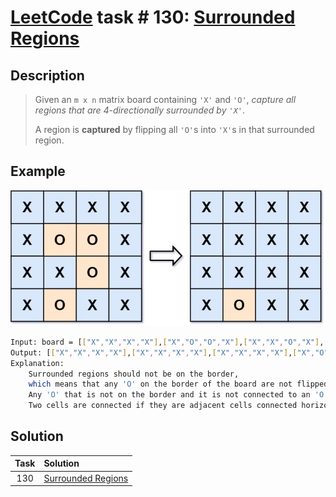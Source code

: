 # [LeetCode][leetcode] task # 130: [Surrounded Regions][task]

Description
-----------

> Given an `m x n` matrix board containing `'X'` and `'O'`,
> _capture all regions that are 4-directionally surrounded by `'X'`_.
> 
> A region is **captured** by flipping all `'O'`s into `'X'`s in that surrounded region.

Example
-------

![board.png](image/board.png)

```sh
Input: board = [["X","X","X","X"],["X","O","O","X"],["X","X","O","X"],["X","O","X","X"]]
Output: [["X","X","X","X"],["X","X","X","X"],["X","X","X","X"],["X","O","X","X"]]
Explanation:
    Surrounded regions should not be on the border,
    which means that any 'O' on the border of the board are not flipped to 'X'.
    Any 'O' that is not on the border and it is not connected to an 'O' on the border will be flipped to 'X'.
    Two cells are connected if they are adjacent cells connected horizontally or vertically.
```

Solution
--------

| Task | Solution                       |
|:----:|:-------------------------------|
| 130  | [Surrounded Regions][solution] |


[leetcode]: <http://leetcode.com/>
[task]: <https://leetcode.com/problems/unique-paths/>
[solution]: <https://github.com/wellaxis/praxis-leetcode/blob/main/src/main/java/com/witalis/praxis/leetcode/task/h2/p130/option/Practice.java>
